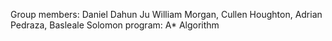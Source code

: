 Group members: Daniel Dahun Ju 
William Morgan,
Cullen Houghton,
Adrian Pedraza,
Basleale Solomon 
program:
A* Algorithm

